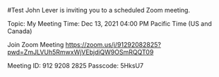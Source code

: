 #Test
John Lever is inviting you to a scheduled Zoom meeting.

Topic: My Meeting
Time: Dec 13, 2021 04:00 PM Pacific Time (US and Canada)

Join Zoom Meeting
https://zoom.us/j/91292082825?pwd=ZmJLVUh5RmwxWjVEbjdiQW9OSmRQQT09

Meeting ID: 912 9208 2825
Passcode: 5HksU7











